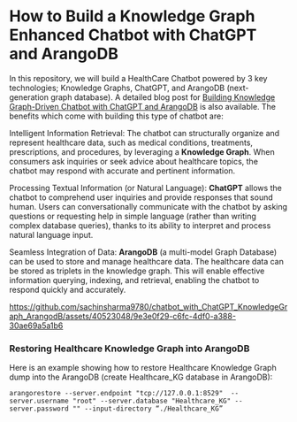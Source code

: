 # How to Build a Knowledge Graph Enhanced Chatbot with ChatGPT and ArangoDB

In this repository, we will build a HealthCare Chatbot powered by 3 key technologies; Knowledge Graphs, ChatGPT, and ArangoDB (next-generation graph database). A detailed blog post for [Building Knowledge Graph-Driven Chatbot with ChatGPT and ArangoDB](https://sachinsharma9780.medium.com/how-to-build-a-knowledge-graph-enhanced-chatbot-with-chatgpt-and-arangodb-f609be6073d5#1cba-414b284d7d48) is also available. The benefits which come with building this type of chatbot are:

Intelligent Information Retrieval: The chatbot can structurally organize and represent healthcare data, such as medical conditions, treatments, prescriptions, and procedures, by leveraging a **Knowledge Graph**. When consumers ask inquiries or seek advice about healthcare topics, the chatbot may respond with accurate and pertinent information.

Processing Textual Information (or Natural Language): **ChatGPT** allows the chatbot to comprehend user inquiries and provide responses that sound human. Users can conversationally communicate with the chatbot by asking questions or requesting help in simple language (rather than writing complex database queries), thanks to its ability to interpret and process natural language input.

Seamless Integration of Data: **ArangoDB** (a multi-model Graph Database) can be used to store and manage healthcare data. The healthcare data can be stored as triplets in the knowledge graph. This will enable effective information querying, indexing, and retrieval, enabling the chatbot to respond quickly and accurately.

https://github.com/sachinsharma9780/chatbot_with_ChatGPT_KnowledgeGraph_ArangodB/assets/40523048/9e3e0f29-c6fc-4df0-a388-30ae69a5a1b6

### Restoring Healthcare Knowledge Graph into ArangoDB

Here is an example showing how to restore Healthcare Knowledge Graph dump into the ArangoDB (create Healthcare_KG database in ArangoDB):
```
arangorestore --server.endpoint "tcp://127.0.0.1:8529"  --server.username "root" --server.database "Healthcare_KG" --server.password "" --input-directory “./Healthcare_KG”
```
